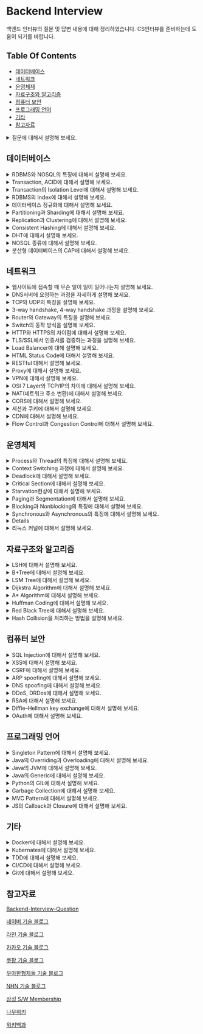 # Backend Interview
백엔드 인터뷰의 질문 및 답변 내용에 대해 정리하였습니다. 
CS인터뷰를 준비하는데 도움이 되기를 바랍니다. 


## Table Of Contents
- [데이터베이스](#데이터베이스)
- [네트워크](#네트워크)
- [운영체제](#운영체제)
- [자료구조와 알고리즘](#자료구조와-알고리즘)
- [컴퓨터 보안](#컴퓨터-보안)
- [프로그래밍 언어](#프로그래밍-언어)
- [기타](#기타)
- [참고자료](#참고자료)


<details>
  <summary>질문에 대해서 설명해 보세요.</summary>
  </br>
  답변답변답변<br>
  </br>
</details>


## 데이터베이스
<details>
  <summary>RDBMS와 NOSQL의 특징에 대해서 설명해 보세요.</summary>
  </br>
  RDB의 경우, 정해진 스키마를 갖고 있습니다. <br>
  데이터는 관계를 통해서 여러개의 테이블에 분산됩니다. <br>
  테이블간의 관계에서 foreigen key를 사용해서 join이 가능하다는 점이 특징입니다. <br>
  NOSQL의 경우에는 다양한 프로그램들이 있어서 각기 특징이 다릅니다. <br>
  보편적인 특징으로는, RDB와 반대로 Schema가 존재하지 않고, 테이블 간의 관계를 정의하지 않으며, <br>
  분산 저장을 통한 Scale-out에 유리한 구조를 가지고 있습니다. <br>
  <br>
  RDB는 데이터 구조가 명확하고 변경 될 여지가 없고, <br> 
  데이터 무결성에 대한 보장이 필요한 시스템에서 사용하는 것이 좋습니다. <br>
  또한, 관계를 맺고 있는 데이터가 자주 Update가 일어나는 경우에 적합합니다. <br>
  NOSQL은 데이터 구조를 잘 알 수 없고, <br>
  데이터의 구조의 변경이 일어날 수 있는 경우에 사용하는  것이 좋습니다. <br>
  또한 데이터의 양이 많지만 Update가 많이 이루어지지 않는 시스템에 사용하는 것이 좋습니다. <br>
  </br>
</details>

<details>
  <summary>Transaction, ACID에 대해서 설명해 보세요.</summary>
  </br>
  트랜잭션이란 DB내에서 하나의 논리적 기능을 수행하기 위해서 여러 작업들을 묶어놓은 단위입니다. <br>
  ACID란 트랜잭션의 특징입니다. Atomicity, Consistency, Isolation, Durability를 나타냅니다.<br>
  <br>
  Atomicity, 원자성은 All or Nothing, 즉 한 트랜잭션 내의 모든 연산이<br>
  전부 수행되거나, 아니면 전부 수행되지 않는다는 것을 나타냅니다.<br>
  Consistnecy, 일관성은 트랜잭션 완료 이후에도 일관성 있는 DB상태를 유지하는 것을 의미합니다. <br>
  시스템의 규칙은 수행 전과 수행 후에도 같아야 합니다.<br>
  Isolation, 독립성은 트랜잭션 수행 중에는 다른 작업이 영향을 주지 않는다는 뜻입니다. <br>
  즉, 트랜잭션의 순서는 연속적이여야만 함을 의미합니다. <br>
  Durability, 영구성은 성공적으로 수행된 트랜잭션은 영원히 반영됨을 뜻합니다. <br>
  모든 트랜잭션은 로그로 남고, 이전 상태로 되돌릴 수 있습니다. <br>
  <br>
</details>

<details>
  <summary>Transaction의 Isolation Level에 대해서 설명해 보세요.</summary>
  </br>
  트랜잭션의 격리 수준은 여러가지 단계가 있습니다. <br>
  Lock 또는, MVCC(multiversion concurrency control)를 사용합니다. <br>
  <br>
  Level0, Read Uncommitted는 트랜젝션에서 처리중인,  <br>
  아직 커밋되지 않은 데이터를 다른 트랜잭션이 읽는 것을 허용합니다. <br>
  Dirty Read현상이 발생합니다.<br>
  정합성에 문제가 많아 주로 사용하지는 않습니다. <br>
  <br>
  Level1, Read Committed는 커밋되어 확정된 데이터만 읽는 것을 허용합니다.  <br>
  Non-Reapeatable Read(Inconsistent Analysis)현상이 발생합니다. <br>
  읽기를 공유하는 Lock를 이용해서 하나의 레코드를 읽을 때 Lock를 설정하고,  <br>
  해당 레코드에서 빠지는 순간 Lock을 해제해서 구현하는 방식이 있습니다. <br>
  또는 쿼리시작 시점의 Undo데이터를 제공하는 방식으로 구현이 가능합니다. <br>
  성능과 정합성에 적절한 타협을 한 방식으로 DBMS에서 주로 사용합니다. <br>
  <br>
  Level2, Repeatable Read는, 선행 트랜잭션이 읽은 데이터를 트랜잭션이 종료될 때 까지 <br>
  이후 트랜잭션이 Update/Delete를 하는 것을 허용하지 않습니다. <br>
  Phantom Read(첫번째 쿼리에서 없던 레코드가 두번째 쿼리에서 나타남)현상이 발생합니다.<br>
  Lock을 커밋할 때 까지 유지하는 방식으로 구현하거나,  <br>
  각 트랜잭션에 순차적으로 ID를 부여하여, <br>
  트랜잭션 ID보다 작은 번호에서 변경된 것만 읽게 하는 방식으로 구현이 가능합니다. <br>
  <br>
  Level3, Serializable는, 트랜잭션을 순차적으로 처리하는 것을 의미합니다. <br>
  읽는 것이 가장 엄격하고 정밀한 isolation을 보장하지만, <br>
  동시 처리성능이 낮아 거의 사용되지 않습니다. <br>
  <br>
</details>

<details>
  <summary>RDBMS의 Index에 대해서 설명해 보세요.</summary>
  </br>
  인덱스는 테이블의 동작 속도를 높여주는 자료 구조입니다. <br>
  인덱스를 설정할 때는, Cardinality 등의 기준을 사용해서 결정합니다. <br>
  Cardinality란, 특정 컬럼에 사용되는 값의 유니크한 값의 개수입니다.   <br>
  Cardinality가 높을 수록 인덱스를 설정했을 때 효율적입니다.  <br>
  Index를 설정할 경우 Select Query는 효과적으로 실행할 수 있지만,  <br>
  Create, Update, Delete Query의 경우 성능이 떨어지므로,  <br>
  DB가 어떻게 사용되는 지에 따라 적절한 수준으로 설정하는 것이 좋습니다.  <br>
  </br>
</details>

<details>
  <summary>데이터베이스 정규화에 대해서 설명해 보세요.</summary>
  </br>
  데이터베이스 정규화에는, 1NF, 2NF, 3NF, BCNF등이 있습니다. <br>
  정규화 되지 않은 테이블은, 갱신 이상, 삽입 이상, 삭제 이상 등의 문제가 있습니다. <br>
  정규화를 통해, Data Reduncamcy를 제거하며, <br>
  데이터 저장을 논리적으로, 의미있게(informative) 할 수 있는 장점이 있습니다.  <br>
  또한 데이터베이스 구조 확장 시에 구조 변경을 최소화 할 수 있습니다.  <br>
  <br>
  1NF, 1차 정규형의 핵심은, 각 Row마다 Column의 값이 1개씩만 있어야 합니다. (Atomic Value)<br>
  원칙적으로는 "어떤 관계와 동일 구조"임을 뜻하며, 아래의 조건이 있습니다.<br>
  1. 모든 Column(attribute)는 각 Table에서 Unique하다. <br>
  2. 모든 entry는 하나의 값을 가져야 하며, Atomic해야 한다. <br>
  3. 중복되는 Row가 없다.<br>
  <br>
  2NF, 2차 정규형의 핵심은, 부분적 종속이 없어야 합니다. (완전 함수 종속)<br>
  즉, Candidate Key와 K와, K에 속하지 않은 Attirbute A가 있을 때, <br>
  A를 결정하기 위해 K일부로 결정되지 않고, K전체를 참조해야 하는 경우,<br>
  1NF인 테이블은 2NF의 필요충분조건을 만족합니다. <br>
  <br>
  3NF, 3차 정규형의 핵심은 테이블 내의 모든 속성이 기본 키에만 의존해야 합니다. <br>
  (이행적 함수 종속 없음)<br>
  이행적 함수 종속이란 A -> B, B -> C  ==> A -> C 를 의미합니다. <br>
  <br>
  BCNF 정규화의 핵심은 모든 결정자가 후보 키가 되는 것입니다. <br>
  즉, 어떤 컬럼이 다른 컬럼의 값을 결정하는 결정자인데 Candidate Key가 아니라면,<br>
  BCNF 정규화를 만족시키기 위해 분해해야 합니다. <br>
  </br>
</details>

<details>
  <summary>Partitioning과 Sharding에 대해서 설명해 보세요.</summary>
  </br>
  파티셔닝은, Perfomance, Manageability, Availability를 향상시키기 위해<br>
  테이블/인덱스를 분리하는 방법입니다. <br>
  <br>
  파티셔닝 방법은 크게 두가지로 볼 수 있습니다.<br>
  Horizontal Partitioning은, 동일한 스키마의 데이터를 여러개의 테이블에<br>
  나누어 저장하는 것을 뜻합니다. Row기반으로 데이터를 분리합니다. <br>
  Vertical Partitioning은, 하나의 Entity에 저장된 데이터를 여러개의 엔티티로<br>
  분리하는것을 뜻합니다. Column기반으로 데이터를 분리합니다. <br>
  <br>
  Range Partitioning은, 연속적인 숫자 등을 기준으로 파티셔닝 하는 방식입니다. <br>
  Hash Partitioning은, 각 파티션마다 해시값의 범위를 할당하는 방식입니다. <br>
  범위 Query를 효율적으로 실행이 불가능하다는 단점이 있습니다. <br>
  추가적으로 보조 색인이 존재하는 DB라면 다음의 파티셔닝 방식을 사용합니다.<br>
  Document-based partitioning(Local index)의 경우, <br>
  각 파티션마다 index를 둡니다.<br>
  Term-based partitioning(Global index)의 경우, <br>
  모든 파티션의 데이터를 담당하는 index를 만들고, global index또한 파티셔닝합니다. <br>
  Global index의 갱신은 보편적으로 비동기적으로 이루어집니다. <br>
  <br>
  샤딩은, Horizontal Partitioning을 뜻하기도 하고, <br>
  그중에서도 물리적인 형태로 파티셔닝 하는 것만을 뜻하기도 합니다. <br>
  </br>
</details>

<details>
  <summary>Replication과 Clustering에 대해서 설명해 보세요.</summary>
  </br>
  리플리케이션은, DB를 권한에 따라 Master-Slave로 구축하는 방식입니다.  <br>
  Master Node는 쓰기작업만을, Slave Node는 읽기작업만을 처리합니다.  <br>
  비동기적으로 운영되어 지연시간이 적은 장점이 있지만, <br>
  데이터 동기화가 보장되지 않아 일관성에 문제가 있을 수 있고, <br>
  Master Node에 문제가 생길 경우 복구가 어렵습니다. <br>
  <br>
  클러스터링은, DB를 여러개의 서버에 수평적으로 구축하는 방식입니다. <br>
  클러스터링은 SPoF(Single point of Failure)와 같은 문제를 해결하기 위해서 사용합니다. <br>
  동기적으로 운영되어 Write에 지연 시간이 있습니다. <br>
  항상 일관성있는 데이터를 얻을 수 있고,  <br>
  하나의 노드가 죽어도 끊김없이 계속 운용이 가능합니다.  <br>
  </br>
</details>

<details>
  <summary>Consistent Hashing에 대해서 설명해 보세요.</summary>
  </br>
  Hash Ring을 사용해서 해싱을 하는 방법입니다. <br>
  메타정보 조회 없이 클러스터에서 키가 저장된 노드를 바로 찾아갈 수 있습니다.<br>
  Rebalancing문제를 해결하기 위한 방법입니다. <br>
  Virtual Node는, 실제 물리 노드보다 토큰을 더 많이 보유하는 방식입니다.<br>
  이를 통해, Object분포의 불균일성을 해결합니다. <br>
  <br>
  일반 HashTable을 사용하면, 분산 DB에서 node를 추가하거나 삭제하는데<br>
  O(K)의 시간이 걸립니다. (K는 Key의 수) Coninstent Hashing을 사용하면<br>
  O(K/N)의 시간으로 가능합니다. 단, Key를 추가하거나 삭제할 때, <br>
  일반적인 HashTable은 O(1)이면 가능하지만, Consistent Hashing의 경우<br>
  O(logN)의 시간이 걸립니다. (N은 Node의 수)<br>
  <br>
  DynamoDB, Memcached와 같은 NOSQL에 주로 사용되고 있습니다. <br>
  </br>
</details>

<details>
  <summary>DHT에 대해서 설명해 보세요.</summary>
  </br>
  Distributeed Hash Table
  Cassandra, BitTorrent
  </br>
</details>

<details>
  <summary>NOSQL 종류에 대해서 설명해 보세요.</summary>
  </br>
  
  </br>
</details>

<details>
  <summary>분산형 데이터베이스의 CAP에 대해서 설명해 보세요.</summary>
  </br>
  Database가 Consistency, Availability, Partitioning를 모두 만족할 수 없고, 
  둘만 만족할 수 있다는  것입니다. 
  </br>
</details>




## 네트워크
<details>
  <summary>웹사이트에 접속할 때 무슨 일이 일이 일어나는지 설명해 보세요.</summary>
  </br>
  주소창에 URL을 입력하면 브라우저는 DNS서버에 요청을 해서 IP주소를 얻습니다. <br>
  IP주소를 얻으면 HTTP를 이용해서 IP주소로 웹사이트에 대해 요청합니다. <br>
  서버는 요청을 받으면, 처리해서 다시 응답을 보냅니다. <br>
  브라우저는 응답을 받으면 HTML코드를 파싱해서 화면에 출력합니다. <br>
  </br>
</details>

<details>
  <summary>DNS서버에 요청하는 과정을 자세하게 설명해 보세요.</summary>
  </br>
  www.google.com 에 요청한다고 가정하겠습니다. <br>
  브라우저는 DNS서버에 요청하기 전, 브라우저에 도메인이 캐싱되어 있는지 확인합니다. <br>
  없을 경우, OS의 hosts파일에 도메인이 있는지 확인합니다. 없을 경우, local dns서버에 물어봅니다. <br>
  local dns서버는 root name서버의 ip주소를 기록한 hint파일이 있어, <br>
  이것을 참조하여 local dns 서버로 요청을 보냅니다. <br>
  root name서버는 NS레코드와 A레코드가 있는 Glue레코드를 참조하여 <br>
  top-level name server를 참조하라고 응답합니다. <br>
  top-level name server - com 서버는 그 아래 서버에 대한 정보를 갖고 있어 <br>
  google.com의 네임서버를 참조하라고 응답합니다. <br>
  최  요청을 받은 네임서버는 클라이언트에게 google.com의 IP주소를 전송합니다. <br>
  물론 각 서버는 한번 요청한 이후 캐시를 저장하고 있어 동일한 요청에 대해 계속 <br>
  다른 DNS서버로 요청을 보내지는 않습니다. 단, 캐시에는 TTL이 있어 유효기간이 지나면 삭제됩니다. <br>
  Windows의 경우, default로 86,400(1day)만큼 DNS Cache를 저장합니다. <br>
  <br>
  DNS서버에 요청을 보낼 때, 보편적으로는 UDP/53 포트를 사용하지만, 전송 데이터가 512Byte이상이거나, <br>
  Zone Transfer가 일어나는 경우에는 TCP/53을 사용합니다. <br>
  DNS프로토콜은 원래 암호화를 하지 않지만, 감청 이슈로 인해, DNS over TLS, DNS over HTTPS 등을 <br>
  이용해 암호화하려는 기술들이 사용되고 있습니다. <br>
  </br>
</details>

<details>
  <summary>TCP와 UDP의 특징을 설명해 보세요.</summary>
  </br>
  TCP/UDP 모두 OSI 7 Layer 중 Transport layer에서 사용하는 기술입니다. <br>
  TCP는 3-way handshake 과정을 통해 연결을 설정하고 4-way handshaker과정을 통해 해제합니다. <br>
  TCP는 흐름 제어를 위해 보편적으로 Sliding Window 방식을 사용합니다. 한 번에 처리할 수 있는 <br>
  데이터를 정해 놓고, 보내고, 응답받고, 윈도우를 밀어내는 방식을 반복해서 전송합니다. <br>
  이 때, Receiver는 Sender로 ACK을 보냅니다. ACK을 보낼 때, Seq번호를 순차적으로 같이 <br>
  전송하기 때문에 Sender는 같은 Seq번호의 ACK이 여러 번 도착할 경우 문제가 발생한 것을 <br>
  알 수 있습니다.  <br>
  TCP는 세그먼트가 손실되었거나 훼손된 경우 를 통해 Go-Back-ARQ 등을 통해 재전송합니다.<br>
  네트워크가 혼잡해지지 않도록, Slow Start등의 혼잡제어 기법또한 사용합니다. <br>
  UDP에는 이러한 제어가 존재하지 않습니다. <br>
  TCP와 UDP 모두Checksum을 이용해서 전송받은 데이터가 정확한지 검증하는 과정을 거칩니다. <br>
  <br>
  TCP는 연결 지향형 프로토콜로, HTTP, FTP등에서 주로 사용하며 속도가 느리나 신뢰성을 보장합니다. <br>
  UDP는 그 반대로, 순서와 확실한 전송이 보장되지 않지만, 속도가 빠르고 헤더 크기가 작습니다. <br> 
  UDP는 DNS, 일부 실시간 동영상 서비스, 응답속도가 중요한 게임 등에서 사용합니다. <br>
  <br>
  다른 Transport Layer의 프로토콜로는 QUIC가 있습니다. <br>
  HTTP/3에서 사용하며, UDP기반이지만 신뢰성을 보장해줍니다. <br>
  </br>
</details>

<details>
  <summary>3-way handshake, 4-way handshake 과정을 설명해 보세요.</summary>
  </br>
  3-way handshake <br>
    1. Server는 Listen상태, Client에서 SYN(M) 전송 <br>
    2. Server는 응답을 받고 SYN_RCV로 상태 전환, ACK(N+1),SYN(N) 전송 <br>
    3. Client는 Established 상태로 전환, ACK(N+1)전송 <br>
    4. Server는 ACK을 받고 서버는 Established 상태로 전환 <br>
  <br>
  4-way handshake <br>
    1. Client는 FIN 전송 <br>
    2. Server는 FIN을 받고 TIMEOUT으로 상태 전환, 일단 ACK전송 <br>
    3. Server는 나머지 데이터 모두 전송 후 FIN 전송 <br>
    4. Client는 FIN받고, ACK전송 <br>
    5. Server는 ACK을 받고 소켓 Close <br>
    6. Client는 Time wait으로 일정 기간 대기 이후 Close <br>
  </br>
</details>

<details>
  <summary>Router와 Gateway의 특징을 설명해 보세요.</summary>
  </br>
  라우터는 OSI 7 Layer 중, Network Layer에서 동작하는 장비입니다. <br>
  Subnet이 다른 장비간을 연결 할 떄 사용합니다. <br>
  Routing Table을 참조하여 목적지의 IP주소에 따라 다른 Router로 패킷을 전달합니다. <br>
  라우팅 기법으로는 CIDR(사이더)방식을 가장 많이 활용하며, <br>
  각 네트워크의 영역을 구분지을 수 있습니다.  <br>
  게이트웨이는 서로 다른 통신망, 혹은 다른 프로토콜을 사용하는 네트워크 간을 연결해 줍니다. <br>
  다만 게이트웨이와 라우터는 명확하게 분리되는 개념이 아닙니다. 특정 역할을 의미하는 것이라서, <br>
  라우터가 게이트웨이의 역할을 할 수도 있고, 다른 장비나 소프트웨어가 그러한 역할을 할 수도 있습니다. 
  </br><br>
</details>

<details>
  <summary>Switch의 동작 방식을 설명해 보세요.</summary>
  </br>
  스위치는 OSI 7 Layer 중, Data Link Layer에서 동작하는 장비입니다. <br>
  Mac Address가 기록된 테이블을 가지고 있어,  <br>
  목적지의 MAC주소를 가진 장비의 포트로만 프레임을 전송합니다. <br>
  스위치가 처음에 아무런 정보도 갖고 있지 않다면, 모든 포트로 프레임을 전송하지만, <br>
  프레임이 스위치를 거쳐갈 때, 각 포트의 MAC주소를 기억합니다. <br>
  처음 MAC주소를 사용한 통신을 하기 위해서는, 송신자는 ARP요청 패킷을 <br>
  Broadcast로 전송합니다. 모든 호스트와 라우터는 ARP 요청 패킷을 수신하지만, <br>
  요청 패킷에 해당하는 수신자만 ARP Reply 패킷을 유니캐스트로 전송합니다. <br>
  </br>
</details>

<details>
  <summary>HTTP와 HTTPS의 차이점에 대해서 설명해 보세요.</summary>
  </br>
  HTTP는 평문 데이터를 전송하는 프로토콜이고, 이러한 과정에서 제3자가 패킷을 탈취할 경우, <br>
  패킷 안에 있는 정보를 볼 수 있습니다. HTTPS는 HTTP내용을 SSL/TLS를 프로토콜을 통해 <br>
  암호화 해서 전송합니다. <br>
  HTTPS는 80번 포트를, HTTPS는 443번 포트를 사용합니다.  <br>
  TLS통신을 위해서 Hannshake과정을 거치며, 내용은 다음과 같습니다. <br>
  1. Client는 ClientHello 전송 <br>
  2. Server는 ServerHello 전송 <br>
  3. Server는 인증서, 랜덤 데이터를 포함한 Certificate전송 <br>
  4. Client는 인증서 검증 <br>
  5. Client는 pre-master secret을 생성하고 인증서의 공개 키를 이용해 암호화, 전송 <br>
  6. Server는 복호화해서 pre-master secret을 알아내고, master secret생성 <br>
  7. Server는 master secret으로 Session key생성 <br>
  8. Server, Client는 ChangeCipherSpec, Finished전송으로 과정 완료 <br>
  9. Server, Client는 대칭키 암호를 이용해 통신 <br>
  <br>
</details>

<details>
  <summary>TLS/SSL에서 인증서를 검증하는 과정을 설명해 보세요.</summary>
  </br>
  인증서에는, 발급자, 서명 알고리즘, 유효기간, 공개 키, 지문 등의 내용이 있습니다. <br>
  <br>
  인증서의 검증은 최상위 인증 기관 - Root CA가 신뢰할 수 있다는 것으로 시작합니다. <br>
  Root CA들의 인증서 및 공개 키는 보통 MS 트러스티드 루트 프로그램 등, OS에서 받아옵니다. <br>
  다만 최근 Chrome의 경우 자체 루트 인증인 Chrome root program을 운영할 계획이라고 합니다. <br>
  <br>
  중간 인증 기관(ICA)의 인증서가 신뢰할 만한 인증서인지 검증하기 위해, <br>
  ICA인증서의 지문을 RootCA의 공개키를 이용해서 복호화합니다. <br>
  이 지문이 인증서의 해시값과 일치할 경우 인증서를 신뢰할 수 있습니다 <br>
  동일한 과정을 하위 CA까지 검증하는 과정(Chain of Trust)으로 인증서를 검증할 수 있습니다. <br>
  암호화 알고리즘으로는 SHA256 RSA2048을 주로 사용합니다.<br>
  다만 RootCA를 신뢰할 수 없을 때, <br>
  즉 RootCA의 비밀키가 유출되었을 경우에는 문제가 발생할 수 있습니다. <br>
  참고: chrome://settings/security <br>
  <br>
</details>

<details>
  <summary>Load Balancer에 대해 설명해 보세요.</summary>
  </br>
   로드 밸런서는 서버에 가해지는 부하를 분산해주는 장치 및 기술을 말합니다. <br>
   서버에서 서비스를 하기에 트래픽이 너무 높다면 Scale-up / Scale-out 을 해야 합니다. <br>
   다만 Scale-up은 한계가 있어 결국 분산 처리를 위해 Scale-out을 합니다. <br>
   DNS서버가 로드밸런서의 IP주소를 클라이언트에게 전송하고, 클라이언트는 로드밸런서로 요청을 보냅니다. <br>
   로드밸런서는 요청을 서버로 분배하고, 서버는 로드밸런서로, 또는 클라이언트로 직접 응답을 보냅니다. <br>
   로드밸런서는, Health Check, Tunneling, NAT(Network Address Translation) 등의 기능을 합니다. 
   로드밸런서의 종류로는 4-layer / 7-layer에서 작동하는 로드밸런서가 있습니다. <br>
   l4 로드밸런서의 작동 방식중 대표적인 것은 다음과 같습니다. <br>
   Weighted Least Connections: 서버의 커넥션의 수와 가중치를 바탕으로 요청을 분배합니다. <br>
   Fastest Response Time: 서버가 응답하는 시간이 가장 빠른 서버로 요청을 분배합니다. <br>
   Source Hash Scehduling: 사용자의 IP를 해싱하고 그 결과로 서버로 요청을 분배합니다. <br>
   l7 로드밸런서의 경우 l4로드밸런서의 기능을 포함하여, 추가적으로 <br>
   URL Switching: 하위 URL들을 특정 서버로 처리합니다.<br>
   Context Swithcing: 리소스에 따라 요청을 분배합니다. (이미지/동영상 등)<br>
   Persistence with Cookies: 쿠키 정보를 바탕으로 동일한 서버에 계속 할당해주는 방식입니다. <br>
   <br>
   SLB에서 발전된 개념으로 GSLB가 있습니다. <br>
   GSLB란 DNS를 기반으로 로드밸런싱을 하는 방법입니다. <br>
   동일한 서비스를 하는 서버들이 여러 지역에 분산되어 운용 될 때 이용하는 방식입니다. <br>
   단순 DNS방식에 비해, Health Check를 하고, RTT및 지리적 위치를 고려하여 <br>
   요청을 분배한다는 장점이 있습니다. <br>
   GSLB는 Local name server와 Second Level name server사이에 위치합니다. <br>
   GSLB는 DNS Proxy로 동작하여, DNS Query를 내부 DNS서버로 전달하는 역할을 합니다. <br>
   </br>
</details>

<details>
  <summary>HTML Status Code에 대해서 설명해 보세요.</summary>
  </br>
   200: 성공 <br>
   3xx: 리다이렉션 <br>
   403: Forbidden, 권한 없음 <br>
   404: Not Found, 찾을 수 없음<br>
   500: 내부 서버 오류<br>
   503: 서비스 사용 불가 (서버 오버로드 등)<br>
  </br>
</details>

<details>
  <summary>RESTful 대해서 설명해 보세요.</summary>
  </br>
   REST란 Representational State Transfer의 약자입니다. <br>
   REST API는 URI, HTTP Method, Representation으로 이루어져 있습니다.<br>
   URI는, Resource를 뜻하는 것으로 명사적으로 구성되는 것이 좋습니다.<br>
   HTTP Method는, Verb를 뜻하는 것으로 GET, POST, PUT, DELETE등이 있습니다.<br>
   각 메소드는 CRUD에 대응되며, 그에 맞는 동작을 하도록 구성하는 것이 좋습니다. <br>
   Representation은 응답을 뜻합니다. Json을 주로 사용하나, XML, TEXT등도 사용가능합니다.<br>
   <br>
   REST의 특징으로는 6가지의 제한 조건이 있습니다. <br>
   1. Uniform Interface는, Resource에 대한 조작을 통일된 인터페이스로 수행가능해야 합니다.<br>
   HTTP를 따르는 모든 플랫폼에서 사용이 가능해야 하고, 특정 언어나 플랫폼에 종속되지 않습니다.<br>
   또한, 메세지의 내용을 읽는 것으로 무슨 요청을 판단하는지 사람이 쉽게 알 수 있습니다. <br>
   2. Stateless는, 클라이언트의 상태를 서버가 유지하지 않는다는 것을 의미합니다.<br>
   세션, 쿠키 등을 별도로 관리하지 않아, 자유도가 높아지고 구현이 단순해집니다.<br>
   3. Cacheable은, HTTP를 사용하는 덕분에 HTTP의 해싱 기능이 사용가능하다는 점입니다.<br>
   4. Layered System은, REST서버가 여러 계층으로 구성될 수 있다는 점입니다. <br>
   로드밸런싱, SSL등을 하는 계층을 추가할 수 있습니다. <br>
   5. Client-server architecture는, 클라이언트와 서버가 분리되어 의존성이 줄어든다는 점입니다.<br>
   실질적으로 Backend와 Frontend의 개발의 분리가 쉬워질 수 있습니다. <br>
   6. Code on demand(Optional)는, Server로부터 스크립트를 받아서 클라이언트에서 JS등으로<br>
   실행이 가능하다는 점입니다. <br>
  </br>
</details>

<details>
  <summary>Proxy에 대해서 설명해 보세요.</summary>
  </br>
  프록시는, 클라이언트가 자신을 통해서 타 네트워크 서비스에 간접적으로 접속할 수 있게 해주는 </br>
  시스템을 뜻합니다.  보안을 목적으로, 또는 캐시를 이용한 빠른 서비스를 목적으로 주로 사용합니다. </br>
  Open Proxy(Forwarding Proxy)는, 어떤 유저라도 접속 가능한 프록시 서버를 뜻합니다. </br>
  Anonymous Proxy, Transparnet Proxy 등이 존재합니다. </br>
  Reverse Proxy(Surrogate Proxy)는, 클라이언트들이 프록시 서버를 볼 때, 원본 서버로</br>
  보이게 하는 시스템을 뜻합니다. 클라이언트는 원본 서버의 존재를 알 수 없고, 모든 원본 서버의</br>
  트래픽은 프록시를 통해 거쳐가게 됩니다. </br>
  SSL Encryption, Load balancing, Cache, Compression등의 목적으로 사용합니다. </br>
  </br>
</details>

<details>
  <summary>VPN에 대해서 설명해 보세요.</summary>
  </br>
  </br>
</details>

<details>
  <summary>OSI 7 Layer와 TCP/IP의 차이에 대해서 설명해 보세요.</summary>
  </br>
  Application Layer
  Presentation Layer
  Session Layer
  Transport Layer
  Network Layer
  Datalink Layer: Frames / 주소할당/오류감지 MAC address / ex)Ethernet
  Physical Layer: 하드웨어
  </br>
</details>

<details>
  <summary>NAT(네트워크 주소 변환)에 대해서 설명해 보세요.</summary>
  </br>

  </br>
</details>

<details>
  <summary>CORS에 대해서 설명해 보세요.</summary>
  </br>

  </br>
</details>

<details>
  <summary>세션과 쿠키에 대해서 설명해 보세요.</summary>
  </br>

  </br>
</details>

<details>
  <summary>CDN에 대해서 설명해 보세요.</summary>
  </br>

  </br>
</details>

<details>
  <summary>Flow Control과 Congestion Control에 대해서 설명해 보세요.</summary>
  </br>

  </br>
</details>


## 운영체제

<details>
  <summary>Process와 Thread의 특징에 대해서 설명해 보세요.</summary>
  </br>

  </br>
</details>

<details>
  <summary>Context Switching 과정에 대해서 설명해 보세요.</summary>
  </br>

  </br>
</details>

<details>
  <summary>Deadlock에 대해서 설명해 보세요.</summary>
  </br>

  </br>
</details>

<details>
  <summary>Critical Section에 대해서 설명해 보세요.</summary>
  </br>

  </br>
</details>

<details>
  <summary>Starvation현상에 대해서 설명해 보세요.</summary>
  </br>

  </br>
</details>

<details>
  <summary>Paging과 Segmentation에 대해서 설명해 보세요.</summary>
  </br>

  </br>
</details>

<details>
  <summary>Blocking과 Nonblocking의 특징에 대해서 설명해 보세요.</summary>
  </br>

  </br>
</details>

<details>
  <summary>Synchronous와 Asynchronous의 특징에 대해서 설명해 보세요.</summary>
  </br>
  동기 작업은, 작업을 동시에 수행하거나, 끝나거나, 끝나는 동시에 시작하는 것을 의미합니다.
  비동기 작업은, 상대방과 관계 없이 수행합니다. 
  </br>
</details>

<details>
  <summaryMemory Structure에 대해서 설명해 보세요.</summary>
  </br>
  Code, Data, Stack, Heap
  </br>
</details>

<details>
  <summary>리눅스 커널에 대해서 설명해 보세요.</summary>
  </br>

  </br>
</details>


## 자료구조와 알고리즘

<details>
  <summary>LSH에 대해서 설명해 보세요.</summary>
  </br>
  Jaccard 유사도 J(A, B) = |A∪B|/|A∪B| </br>
  min-hash </br>
  Rabin fingerprint </br>
  Locality Senesitive Hashing </br>
  </br>
</details>

<details>
  <summary>B+Tree에 대해서 설명해 보세요.</summary>
  </br>
  
  </br>
</details>

<details>
  <summary>LSM Tree에 대해서 설명해 보세요.</summary>
  </br>
  Log-Structured Merge Tree
  </br>
</details>

<details>
  <summary>Dijkstra Algorithm에 대해서 설명해 보세요.</summary>
  </br>

  </br>
</details>

<details>
  <summary>A* Algorithm에 대해서 설명해 보세요.</summary>
  </br>

  </br>
</details>

<details>
  <summary>Huffman Coding에 대해서 설명해 보세요.</summary>
  </br>

  </br>
</details>

<details>
  <summary>Red Black Tree에 대해서 설명해 보세요.</summary>
  </br>

  </br>
</details>

<details>
  <summary>Hash Collision을 처리하는 방법을 설명해 보세요.</summary>
  </br>
  1. Sepearate Chaning는, Linked List로 해시 충돌을 처리한다. </br>
  2. Open Addressing은, Liniear Probing, Double Hashing등을 사용해서</br>
  다른 버켓에 담는 것으로 해시 충돌을 처리한다.</br>
  </br>
</details>


## 컴퓨터 보안

<details>
  <summary>SQL Injection에 대해서 설명해 보세요.</summary>
  </br>

  </br>
</details>

<details>
  <summary>XSS에 대해서 설명해 보세요.</summary>
  </br>

  </br>
</details>

<details>
  <summary>CSRF에 대해서 설명해 보세요.</summary>
  </br>

  </br>
</details>

<details>
  <summary>ARP spoofing에 대해서 설명해 보세요.</summary>
  </br>

  </br>
</details>

<details>
  <summary>DNS spoofing에 대해서 설명해 보세요.</summary>
  </br>

  </br>
</details>

<details>
  <summary>DDoS, DRDos에 대해서 설명해 보세요.</summary>
  </br>

  </br>
</details>

<details>
  <summary>RSA에 대해서 설명해 보세요.</summary>
  </br>

  </br>
</details>

<details>
  <summary>Diffie–Hellman key exchange에 대해서 설명해 보세요.</summary>
  </br>

  </br>
</details>

<details>
  <summary>OAuth에 대해서 설명해 보세요.</summary>
  </br>

  </br>
</details>


## 프로그래밍 언어

<details>
  <summary>Singleton Pattern에 대해서 설명해 보세요.</summary>
  </br>

  </br>
</details>

<details>
  <summary>Java의 Overriding과 Overloading에 대해서 설명해 보세요.</summary>
  </br>

  </br>
</details>

<details>
  <summary>Java의 JVM에 대해서 설명해 보세요.</summary>
  </br>

  </br>
</details>

<details>
  <summary>Java의 Generic에 대해서 설명해 보세요.</summary>
  </br>

  </br>
</details>

<details>
  <summary>Python의 GIL에 대해서 설명해 보세요.</summary>
  </br>

  </br>
</details>

<details>
  <summary>Garbage Collection에 대해서 설명해 보세요.</summary>
  </br>

  </br>
</details>

<details>
  <summary>MVC Pattern에 대해서 설명해 보세요.</summary>
  </br>

  </br>
</details>

<details>
  <summary>JS의 Callback과 Closure에 대해서 설명해 보세요.</summary>
  </br>

  </br>
</details>


## 기타
<details>
  <summary>Docker에 대해서 설명해 보세요.</summary>
  </br>

  </br>
</details>

<details>
  <summary>Kubernates에 대해서 설명해 보세요.</summary>
  </br>

  </br>
</details>

<details>
  <summary>TDD에 대해서 설명해 보세요.</summary>
  </br>

  </br>
</details>

<details>
  <summary>CI/CD에 대해서 설명해 보세요.</summary>
  </br>

  </br>
</details>

<details>
  <summary>Git에 대해서 설명해 보세요.</summary>
  </br>

  </br>
</details>


## 참고자료
[Backend-Interview-Question](https://github.com/ksundong/backend-interview-question)

[네이버 기술 블로그](https://d2.naver.com/helloworld)

[라인 기술 블로그](https://engineering.linecorp.com/ko/blog/)

[카카오 기술 블로그](https://tech.kakao.com/blog/)

[쿠팡 기술 블로그](https://medium.com/coupang-tech/technote/home)

[우아한형제들 기술 블로그](https://woowabros.github.io/)

[NHN 기술 블로그](https://meetup.toast.com/)

[삼성 S/W Membership](http://www.secmem.org/)

[나무위키](https://namu.wiki/)

[위키백과](https://ko.wikipedia.org/wiki/)

